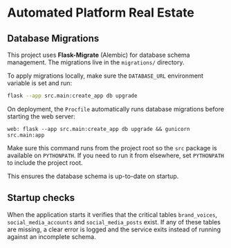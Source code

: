# Automated Platform Real Estate

## Database Migrations

This project uses **Flask-Migrate** (Alembic) for database schema management. The migrations live in the `migrations/` directory.

To apply migrations locally, make sure the `DATABASE_URL` environment variable is set and run:

```bash
flask --app src.main:create_app db upgrade
```

On deployment, the `Procfile` automatically runs database migrations before starting the web server:

```
web: flask --app src.main:create_app db upgrade && gunicorn src.main:app
```

Make sure this command runs from the project root so the `src` package is
available on `PYTHONPATH`. If you need to run it from elsewhere, set
`PYTHONPATH` to include the project root.

This ensures the database schema is up-to-date on startup.

## Startup checks

When the application starts it verifies that the critical tables
`brand_voices`, `social_media_accounts` and `social_media_posts` exist.
If any of these tables are missing, a clear error is logged and the
service exits instead of running against an incomplete schema.
